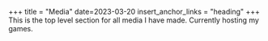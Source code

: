 +++
title = "Media"
date=2023-03-20
insert_anchor_links = "heading"
+++
This is the top level section for all media I have made. Currently hosting my games.